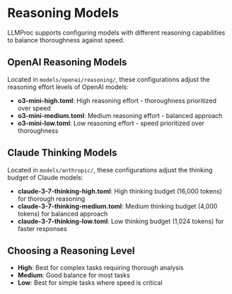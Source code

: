 # Reasoning Models

LLMProc supports configuring models with different reasoning capabilities to balance thoroughness against speed.

## OpenAI Reasoning Models

Located in `models/openai/reasoning/`, these configurations adjust the reasoning effort levels of OpenAI models:

- **o3-mini-high.toml**: High reasoning effort - thoroughness prioritized over speed
- **o3-mini-medium.toml**: Medium reasoning effort - balanced approach
- **o3-mini-low.toml**: Low reasoning effort - speed prioritized over thoroughness

## Claude Thinking Models

Located in `models/anthropic/`, these configurations adjust the thinking budget of Claude models:

- **claude-3-7-thinking-high.toml**: High thinking budget (16,000 tokens) for thorough reasoning
- **claude-3-7-thinking-medium.toml**: Medium thinking budget (4,000 tokens) for balanced approach
- **claude-3-7-thinking-low.toml**: Low thinking budget (1,024 tokens) for faster responses

## Choosing a Reasoning Level

- **High**: Best for complex tasks requiring thorough analysis
- **Medium**: Good balance for most tasks
- **Low**: Best for simple tasks where speed is critical